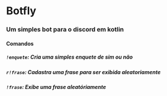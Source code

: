# Botfly

### Um simples bot para o discord em kotlin

#### Comandos
##### `!enquete`: Cria uma simples enquete de sim ou não
##### `r!frase`: Cadastra uma frase para ser exibida aleatoriamente
##### `!frase`: Exibe uma frase aleatóriamente
